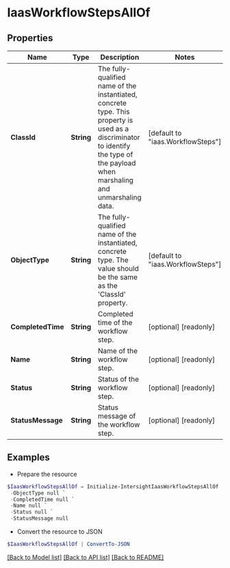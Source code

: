 # IaasWorkflowStepsAllOf
## Properties

Name | Type | Description | Notes
------------ | ------------- | ------------- | -------------
**ClassId** | **String** | The fully-qualified name of the instantiated, concrete type. This property is used as a discriminator to identify the type of the payload when marshaling and unmarshaling data. | [default to "iaas.WorkflowSteps"]
**ObjectType** | **String** | The fully-qualified name of the instantiated, concrete type. The value should be the same as the &#39;ClassId&#39; property. | [default to "iaas.WorkflowSteps"]
**CompletedTime** | **String** | Completed time of the workflow step. | [optional] [readonly] 
**Name** | **String** | Name of the workflow step. | [optional] [readonly] 
**Status** | **String** | Status of the workflow step. | [optional] [readonly] 
**StatusMessage** | **String** | Status message of the workflow step. | [optional] [readonly] 

## Examples

- Prepare the resource
```powershell
$IaasWorkflowStepsAllOf = Initialize-IntersightIaasWorkflowStepsAllOf  -ClassId null `
 -ObjectType null `
 -CompletedTime null `
 -Name null `
 -Status null `
 -StatusMessage null
```

- Convert the resource to JSON
```powershell
$IaasWorkflowStepsAllOf | ConvertTo-JSON
```

[[Back to Model list]](../README.md#documentation-for-models) [[Back to API list]](../README.md#documentation-for-api-endpoints) [[Back to README]](../README.md)

